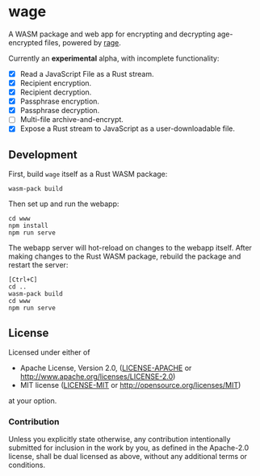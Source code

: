 # wage

A WASM package and web app for encrypting and decrypting age-encrypted files,
powered by [rage](https://github.com/str4d/rage).

Currently an **experimental** alpha, with incomplete functionality:

- [x] Read a JavaScript File as a Rust stream.
- [x] Recipient encryption.
- [x] Recipient decryption.
- [x] Passphrase encryption.
- [x] Passphrase decryption.
- [ ] Multi-file archive-and-encrypt.
- [x] Expose a Rust stream to JavaScript as a user-downloadable file.

## Development

First, build `wage` itself as a Rust WASM package:
```
wasm-pack build
```

Then set up and run the webapp:
```
cd www
npm install
npm run serve
```

The webapp server will hot-reload on changes to the webapp itself. After
making changes to the Rust WASM package, rebuild the package and restart
the server:
```
[Ctrl+C]
cd ..
wasm-pack build
cd www
npm run serve
```

## License

Licensed under either of

* Apache License, Version 2.0, ([LICENSE-APACHE](LICENSE-APACHE) or http://www.apache.org/licenses/LICENSE-2.0)
* MIT license ([LICENSE-MIT](LICENSE-MIT) or http://opensource.org/licenses/MIT)

at your option.

### Contribution

Unless you explicitly state otherwise, any contribution intentionally
submitted for inclusion in the work by you, as defined in the Apache-2.0
license, shall be dual licensed as above, without any additional terms or
conditions.

